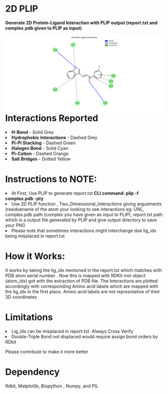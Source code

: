 # 2D PLIP
<p><b>Generate 2D Protein-Ligand Interaction with PLIP output (report.txt and complex.pdb given to PLIP as input)</b></p>
<img src="./Figure_1.png", alt="2D Interaction", width="800", align='left'>

# Interactions Reported
<li><b>H-Bond</b> - Solid Grey</li>
<li><b>Hydrophobic Interactions</b> - Dashed Grey</li>
<li><b>Pi-Pi Stacking</b> - Dashed Green</li>
<li><b>Halogen Bond</b> - Solid Cyan</li>
<li><b>Pi-Cation</b> - Dashed Orange</li>
<li><b>Salt Bridges</b> -  Dotted Yellow</li>

# Instructions to NOTE:

<li> At First, Use PLIP to generate report.txt <b>CLI command: plip -f complex.pdb -pty</b> </li>
<li> Use 2D PLIP function , Two_Dimensional_Interactions giving arguements (residuename of the atom your looking to see interactions eg: UNL, complex.pdb path (complex you have given as input to PLIP), report.txt path which is a output file generated by PLIP and give output directory to save your PNG</li>
<li>Please note that sometimes interactions might interchange due lig_idx being misplaced in report.txt</li>

# How it Works:

<p> It works by taking the lig_idx mentoned in the report.txt which matches with PDB atom serial number . Now this is mapped with RDKit mol object (atom_idx) got with the extraction of PDB file. The Interactions are plotted accordingly with corresponding Amino acid labels which are mapped with the lig_idx in the first place. Amino acid labels are not represntative of their 3D coordinates </p>

# Limitations

<li> Lig_idx can be misplaced in report.txt. Always Cross Verify</li>
<li> Double-Triple Bond not displaced would require assign bond orders by RDkit</li>
<p> Please contribute to make it more better</p>

# Dependency
Rdkit, Matplotlib, Biopython , Numpy, and PIL
